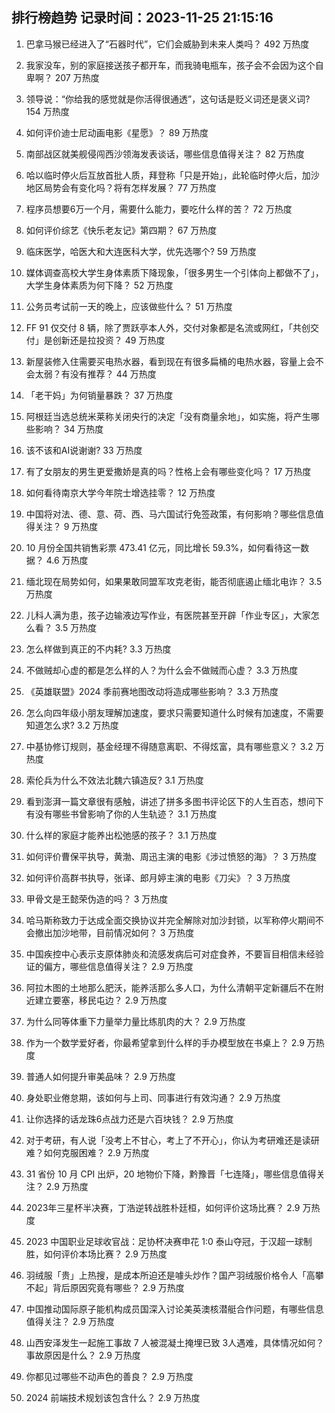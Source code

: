 
## 排行榜趋势 记录时间：2023-11-25 21:15:16
  
  1. 巴拿马猴已经进入了“石器时代”，它们会威胁到未来人类吗？ 492 万热度
    
  2. 我家没车，别的家庭接送孩子都开车，而我骑电瓶车，孩子会不会因为这个自卑啊？ 207 万热度
    
  3. 领导说：“你给我的感觉就是你活得很通透”，这句话是贬义词还是褒义词? 154 万热度
    
  4. 如何评价迪士尼动画电影《星愿》？ 89 万热度
    
  5. 南部战区就美舰侵闯西沙领海发表谈话，哪些信息值得关注？ 82 万热度
    
  6. 哈以临时停火后互放首批人质，拜登称「只是开始」，此轮临时停火后，加沙地区局势会有变化吗？将有怎样发展？ 77 万热度
    
  7. 程序员想要6万一个月，需要什么能力，要吃什么样的苦？ 72 万热度
    
  8. 如何评价综艺《快乐老友记》第四期？ 67 万热度
    
  9. 临床医学，哈医大和大连医科大学，优先选哪个? 59 万热度
    
  10. 媒体调查高校大学生身体素质下降现象，「很多男生一个引体向上都做不了」，大学生身体素质为何下降？ 52 万热度
    
  11. 公务员考试前一天的晚上，应该做些什么？ 51 万热度
    
  12. FF 91 仅交付 8 辆，除了贾跃亭本人外，交付对象都是名流或网红，「共创交付」是创新还是拉投资？ 49 万热度
    
  13. 新屋装修入住需要买电热水器，看到现在有很多扁桶的电热水器，容量上会不会太弱？有没有推荐？ 44 万热度
    
  14. 「老干妈」为何销量暴跌？ 37 万热度
    
  15. 阿根廷当选总统米莱称关闭央行的决定「没有商量余地」，如实施，将产生哪些影响？ 34 万热度
    
  16. 该不该和AI说谢谢? 33 万热度
    
  17. 有了女朋友的男生更爱撒娇是真的吗？性格上会有哪些变化吗？ 17 万热度
    
  18. 如何看待南京大学今年院士增选挂零？ 12 万热度
    
  19. 中国将对法、德、意、荷、西、马六国试行免签政策，有何影响？哪些信息值得关注？ 9 万热度
    
  20. 10 月份全国共销售彩票 473.41 亿元，同比增长 59.3%，如何看待这一数据？ 4.6 万热度
    
  21. 缅北现在局势如何，如果果敢同盟军攻克老街，能否彻底遏止缅北电诈？ 3.5 万热度
    
  22. 儿科人满为患，孩子边输液边写作业，有医院甚至开辟「作业专区」，大家怎么看？ 3.5 万热度
    
  23. 怎么样做到真正的不内耗? 3.3 万热度
    
  24. 不做贼却心虚的都是怎么样的人？为什么会不做贼而心虚？ 3.3 万热度
    
  25. 《英雄联盟》2024 季前赛地图改动将造成哪些影响？ 3.3 万热度
    
  26. 怎么向四年级小朋友理解加速度，要求只需要知道什么时候有加速度，不需要知道怎么求? 3.2 万热度
    
  27. 中基协修订规则，基金经理不得随意离职、不得炫富，具有哪些意义？ 3.2 万热度
    
  28. 索伦兵为什么不效法北魏六镇造反? 3.1 万热度
    
  29. 看到澎湃一篇文章很有感触，讲述了拼多多图书评论区下的人生百态，想问下有没有哪些书曾影响了你的人生轨迹？ 3.1 万热度
    
  30. 什么样的家庭才能养出松弛感的孩子？ 3.1 万热度
    
  31. 如何评价曹保平执导，黄渤、周迅主演的电影《涉过愤怒的海》？ 3 万热度
    
  32. 如何评价高群书执导，张译、郎月婷主演的电影《刀尖》？ 3 万热度
    
  33. 甲骨文是王懿荣伪造的吗？ 3 万热度
    
  34. 哈马斯称致力于达成全面交换协议并完全解除对加沙封锁，以军称停火期间不会撤出加沙地带，目前情况如何？ 3 万热度
    
  35. 中国疾控中心表示支原体肺炎和流感发病后可对症食养，不要盲目相信未经验证的偏方，哪些信息值得关注？ 2.9 万热度
    
  36. 阿拉木图的土地那么肥沃，能养活那么多人口，为什么清朝平定新疆后不在附近建立要塞，移民屯边？ 2.9 万热度
    
  37. 为什么同等体重下力量举力量比练肌肉的大？ 2.9 万热度
    
  38. 作为一个数学爱好者，你最希望拿到什么样的手办模型放在书桌上？ 2.9 万热度
    
  39. 普通人如何提升审美品味？ 2.9 万热度
    
  40. 身处职业倦怠期，该如何与上司、同事进行有效沟通？ 2.9 万热度
    
  41. 让你选择的话龙珠6点战力还是六百块钱？ 2.9 万热度
    
  42. 对于考研，有人说「没考上不甘心，考上了不开心」，你认为考研难还是读研难？如何克服困难？ 2.9 万热度
    
  43. 31 省份 10 月 CPI 出炉，20 地物价下降，黔豫晋「七连降」，哪些信息值得关注？ 2.9 万热度
    
  44. 2023年三星杯半决赛，丁浩逆转战胜朴廷桓，如何评价这场比赛？ 2.9 万热度
    
  45. 2023 中国职业足球收官战：足协杯决赛申花 1:0 泰山夺冠，于汉超一球制胜，如何评价本场比赛？ 2.9 万热度
    
  46. 羽绒服「贵」上热搜，是成本所迫还是噱头炒作？国产羽绒服价格令人「高攀不起」背后原因究竟有哪些？ 2.9 万热度
    
  47. 中国推动国际原子能机构成员国深入讨论美英澳核潜艇合作问题，有哪些信息值得关注？ 2.9 万热度
    
  48. 山西安泽发生一起施工事故 7 人被混凝土掩埋已致 3人遇难，具体情况如何？事故原因是什么？ 2.9 万热度
    
  49. 你都见过哪些不动声色的善良？ 2.9 万热度
    
  50. 2024 前端技术规划该包含什么？ 2.9 万热度
    